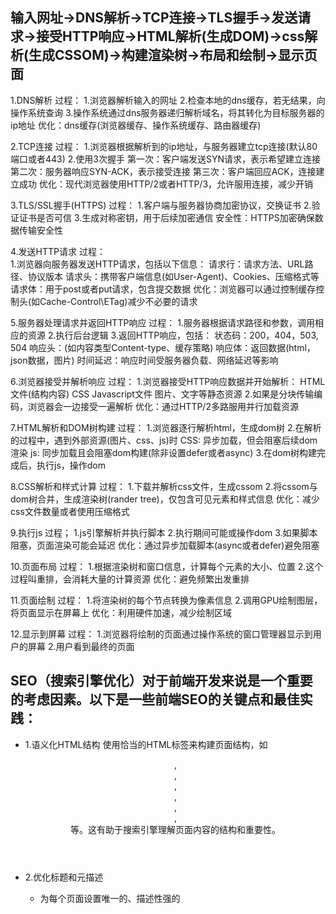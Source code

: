 ## 输入网址->DNS解析->TCP连接->TLS握手->发送请求->接受HTTP响应->HTML解析(生成DOM)->css解析(生成CSSOM)->构建渲染树->布局和绘制->显示页面

1.DNS解析
  过程：
    1.浏览器解析输入的网址
    2.检查本地的dns缓存，若无结果，向操作系统查询
    3.操作系统通过dns服务器递归解析域名，将其转化为目标服务器的ip地址
  优化：dns缓存(浏览器缓存、操作系统缓存、路由器缓存)

2.TCP连接
  过程：
    1.浏览器根据解析到的ip地址，与服务器建立tcp连接(默认80端口或者443)
    2.使用3次握手
      第一次：客户端发送SYN请求，表示希望建立连接
      第二次：服务器响应SYN-ACK，表示接受连接
      第三次：客户端回应ACK，连接建立成功
  优化：现代浏览器使用HTTP/2或者HTTP/3，允许服用连接，减少开销

3.TLS/SSL握手(HTTPS)
  过程：
    1.客户端与服务器协商加密协议，交换证书
    2.验证证书是否可信
    3.生成对称密钥，用于后续加密通信
  安全性：HTTPS加密确保数据传输安全性

4.发送HTTP请求
  过程：  
    1.浏览器向服务器发送HTTP请求，包括以下信息：
      请求行：请求方法、URL路径、协议版本
      请求头：携带客户端信息(如User-Agent)、Cookies、压缩格式等
      请求体：用于post或者put请求，包含提交数据
  优化：浏览器可以通过控制缓存控制头(如Cache-Control\ETag)减少不必要的请求

5.服务器处理请求并返回HTTP响应
  过程：
    1.服务器根据请求路径和参数，调用相应的资源
    2.执行后台逻辑
    3.返回HTTP响应，包括：
      状态码：200，404，503, 504
      响应头：(如内容类型Content-type、缓存策略)
      响应体：返回数据(html，json数据，图片)
  时间延迟：响应时间受服务器负载、网络延迟等影响

6.浏览器接受并解析响应
  过程：
    1.浏览器接受HTTP响应数据并开始解析：
      HTML文件(结构内容)
      CSS
      Javascript文件
      图片、文字等静态资源
    2.如果是分块传输编码，浏览器会一边接受一遍解析
  优化：通过HTTP/2多路服用并行加载资源

7.HTML解析和DOM树构建
  过程：
    1.浏览器逐行解析html，生成dom树
    2.在解析的过程中，遇到外部资源(图片、css、js)时
      CSS: 异步加载，但会阻塞后续dom渲染
      js: 同步加载且会阻塞dom构建(除非设置defer或者async)
    3.在dom树构建完成后，执行js，操作dom

8.CSS解析和样式计算
  过程：
    1.下载并解析css文件，生成cssom
    2.将cssom与dom树合并，生成渲染树(rander tree)，仅包含可见元素和样式信息
  优化：减少css文件数量或者使用压缩格式

9.执行js
  过程；
    1.js引擎解析并执行脚本
    2.执行期间可能或操作dom
    3.如果脚本阻塞，页面渲染可能会延迟
  优化：通过异步加载脚本(async或者defer)避免阻塞

10.页面布局
  过程：
    1.根据渲染树和窗口信息，计算每个元素的大小、位置
    2.这个过程叫重排，会消耗大量的计算资源
  优化：避免频繁出发重排

11.页面绘制
  过程：
    1.将渲染树的每个节点转换为像素信息
    2.调用GPU绘制图层，将页面显示在屏幕上
  优化：利用硬件加速，减少绘制区域

12.显示到屏幕
  过程：
    1.浏览器将绘制的页面通过操作系统的窗口管理器显示到用户的屏幕
    2.用户看到最终的页面


## SEO（搜索引擎优化）对于前端开发来说是一个重要的考虑因素。以下是一些前端SEO的关键点和最佳实践：

  - 1.语义化HTML结构 使用恰当的HTML标签来构建页面结构，如 <header>, <nav>, <main>, <article>, <section>, <aside>, <footer> 等。这有助于搜索引擎理解页面内容的结构和重要性。

  - 2.优化标题和元描述

    - 为每个页面设置唯一的、描述性强的 <title> 标签
    - 使用 <meta name="description"> 标签提供简洁的页面摘要。
  - 3.合理使用标题标签 按层级使用 <h1> 到 <h6> 标签，确保 <h1> 只用于主标题。
  
  - 4.图片优化
    - 为所有图片添加 alt 属性，描述图片内容
    - 使用描述性的文件名
    - 压缩图片以提高加载速度
  - 5.内部链接结构 创建清晰的网站导航结构，使用描述性的锚文本。

  - 6.移动友好 确保网站是响应式的，适配各种设备尺寸。

  - 7.页面加载速度

  - 8.压缩CSS、JavaScript和HTML
    - 使用浏览器缓存
    - 优化资源加载顺序
    - 结构化数据 使用 Schema.org 的结构化数据标记，帮助搜索引擎更好地理解页面内容。

  - 9.URL结构 使用简洁、描述性的URL，包含关键词。

  - 10.社交媒体元标签 添加 Open Graph 和 Twitter Card 元标签，优化在社交媒体上的分享效果。

  - 11.XML站点地图 创建并提交XML站点地图，帮助搜索引擎更好地抓取网站内容。

  - 12.处理重定向和404页面 正确设置301重定向，自定义友好的404页面。

  - 13.HTTPS 使用HTTPS协议，这已成为搜索引擎排名的一个因素。

  - 14.内容质量 提供高质量、原创的内容，定期更新。

  - 15.针对SPA（单页应用）的SEO
    - 使用服务器端渲染（SSR）或预渲染
    - 实现正确的路由处理
    - 使用 History API 而不是哈希路由
  - 16.实施这些策略可以显著提高网站在搜索引擎中的可见性和排名。记住，SEO是一个持续的过程，需要定期监控和调整。

